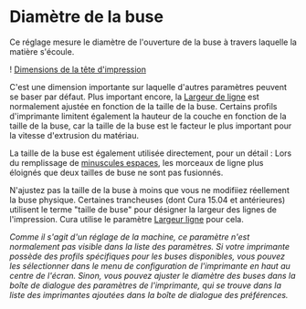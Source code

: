Diamètre de la buse
====
Ce réglage mesure le diamètre de l'ouverture de la buse à travers laquelle la matière s'écoule.

! [Dimensions de la tête d'impression](../images/head_dimensions_fr.svg)

C'est une dimension importante sur laquelle d'autres paramètres peuvent se baser par défaut. Plus important encore, la [Largeur de ligne](../resolution/line_width.md) est normalement ajustée en fonction de la taille de la buse. Certains profils d'imprimante limitent également la hauteur de la couche en fonction de la taille de la buse, car la taille de la buse est le facteur le plus important pour la vitesse d'extrusion du matériau.

La taille de la buse est également utilisée directement, pour un détail : Lors du remplissage de [minuscules espaces](../shell/fill_perimeter_gaps.md), les morceaux de ligne plus éloignés que deux tailles de buse ne sont pas fusionnés.

N'ajustez pas la taille de la buse à moins que vous ne modifiiez réellement la buse physique. Certaines trancheuses (dont Cura 15.04 et antérieures) utilisent le terme "taille de buse" pour désigner la largeur des lignes de l'impression. Cura utilise le paramètre [Largeur ligne](../resolution/line_width.md) pour cela.

*Comme il s'agit d'un réglage de la machine, ce paramètre n'est normalement pas visible dans la liste des paramètres. Si votre imprimante possède des profils spécifiques pour les buses disponibles, vous pouvez les sélectionner dans le menu de configuration de l'imprimante en haut au centre de l'écran. Sinon, vous pouvez ajuster le diamètre des buses dans la boîte de dialogue des paramètres de l'imprimante, qui se trouve dans la liste des imprimantes ajoutées dans la boîte de dialogue des préférences.*

